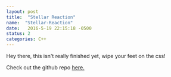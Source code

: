 ```yaml
---
layout: post
title:  "Stellar Reaction"
name:  "Stellar-Reaction"
date:   2016-5-19 22:15:18 -0500
status: 2
categories: C++
---
```


Hey there, this isn't really finished yet, wipe your feet on the css!

Check out the github repo [here.](http://www.github.com/kmangutov/foodtime)